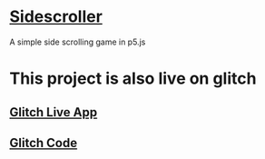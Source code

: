 # [Sidescroller](https://SteliosPhanartzis.github.io/Sidescroller)
A simple side scrolling game in p5.js

# This project is also live on glitch

## [Glitch Live App](https://brassy-shrub-thrill.glitch.me)
## [Glitch Code](https://glitch.com/edit/#!/brassy-shrub-thrill)
